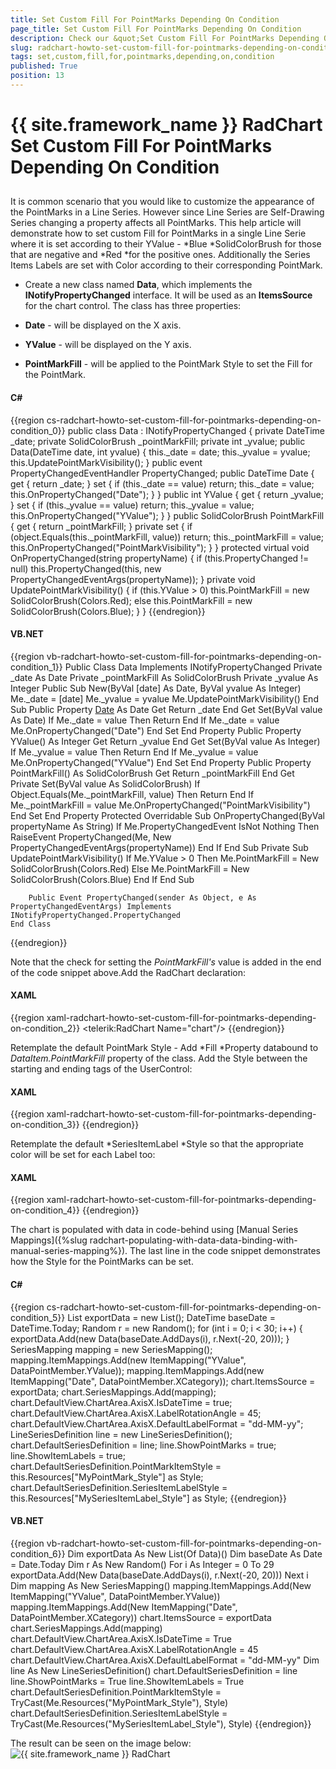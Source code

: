 ```yaml
---
title: Set Custom Fill For PointMarks Depending On Condition
page_title: Set Custom Fill For PointMarks Depending On Condition
description: Check our &quot;Set Custom Fill For PointMarks Depending On Condition&quot; documentation article for the RadChart {{ site.framework_name }} control.
slug: radchart-howto-set-custom-fill-for-pointmarks-depending-on-condition
tags: set,custom,fill,for,pointmarks,depending,on,condition
published: True
position: 13
---
```


# {{ site.framework_name }} RadChart Set Custom Fill For PointMarks Depending On Condition



## 

It is common scenario that you would like to customize the appearance of the PointMarks in a Line Series. However since Line Series are Self-Drawing Series changing a property affects all PointMarks. This help article will demonstrate how to set custom Fill for PointMarks in a single Line Serie where it is set according to their YValue - *Blue *SolidColorBrush for those that are negative and *Red *for the positive ones. Additionally the Series Items Labels are set with Color according to their corresponding PointMark.

* Create a new class named __Data__, which implements the __INotifyPropertyChanged__ interface. It will be used as an __ItemsSource__ for the chart control. The class has three properties:

- __Date__ - will be displayed on the X axis. 

- __YValue__ - will be displayed on the Y axis.

- __PointMarkFill__ - will be applied to the PointMark Style to set the Fill for the PointMark.

#### __C#__

{{region cs-radchart-howto-set-custom-fill-for-pointmarks-depending-on-condition_0}}
	public class Data : INotifyPropertyChanged
	{
	    private DateTime _date;
	    private SolidColorBrush _pointMarkFill;
	    private int _yvalue;
	    public Data(DateTime date, int yvalue)
	    {
	        this._date = date;
	        this._yvalue = yvalue;
	        this.UpdatePointMarkVisibility();
	    }
	    public event PropertyChangedEventHandler PropertyChanged;
	    public DateTime Date
	    {
	        get
	        {
	            return _date;
	        }
	        set
	        {
	            if (this._date == value)
	                return;
	            this._date = value;
	            this.OnPropertyChanged("Date");
	        }
	    }
	    public int YValue
	    {
	        get
	        {
	            return _yvalue;
	        }
	        set
	        {
	            if (this._yvalue == value)
	                return;
	            this._yvalue = value;
	            this.OnPropertyChanged("YValue");
	        }
	    }
	    public SolidColorBrush PointMarkFill
	    {
	        get
	        {
	            return _pointMarkFill;
	        }
	        private set
	        {
	            if (object.Equals(this._pointMarkFill, value))
	                return;
	            this._pointMarkFill = value;
	            this.OnPropertyChanged("PointMarkVisibility");
	        }
	    }
	    protected virtual void OnPropertyChanged(string propertyName)
	    {
	        if (this.PropertyChanged != null)
	            this.PropertyChanged(this, new PropertyChangedEventArgs(propertyName));
	    }
	    private void UpdatePointMarkVisibility()
	    {
	        if (this.YValue > 0)
	            this.PointMarkFill = new SolidColorBrush(Colors.Red);
	        else
	            this.PointMarkFill = new SolidColorBrush(Colors.Blue);
	    }
	}
{{endregion}}



#### __VB.NET__

{{region vb-radchart-howto-set-custom-fill-for-pointmarks-depending-on-condition_1}}
	Public Class Data
	    Implements INotifyPropertyChanged
	    Private _date As Date
	    Private _pointMarkFill As SolidColorBrush
	    Private _yvalue As Integer
	    Public Sub New(ByVal [date] As Date, ByVal yvalue As Integer)
	        Me._date = [date]
	        Me._yvalue = yvalue
	        Me.UpdatePointMarkVisibility()
	    End Sub
	    Public Property [Date]() As Date
	        Get
	            Return _date
	        End Get
	        Set(ByVal value As Date)
	            If Me._date = value Then
	                Return
	            End If
	            Me._date = value
	            Me.OnPropertyChanged("Date")
	        End Set
	    End Property
	    Public Property YValue() As Integer
	        Get
	            Return _yvalue
	        End Get
	        Set(ByVal value As Integer)
	            If Me._yvalue = value Then
	                Return
	            End If
	            Me._yvalue = value
	            Me.OnPropertyChanged("YValue")
	        End Set
	    End Property
	    Public Property PointMarkFill() As SolidColorBrush
	        Get
	            Return _pointMarkFill
	        End Get
	        Private Set(ByVal value As SolidColorBrush)
	            If Object.Equals(Me._pointMarkFill, value) Then
	                Return
	            End If
	            Me._pointMarkFill = value
	            Me.OnPropertyChanged("PointMarkVisibility")
	        End Set
	    End Property
	    Protected Overridable Sub OnPropertyChanged(ByVal propertyName As String)
	        If Me.PropertyChangedEvent IsNot Nothing Then
	            RaiseEvent PropertyChanged(Me, New PropertyChangedEventArgs(propertyName))
	        End If
	    End Sub
	    Private Sub UpdatePointMarkVisibility()
	        If Me.YValue > 0 Then
	            Me.PointMarkFill = New SolidColorBrush(Colors.Red)
	        Else
	            Me.PointMarkFill = New SolidColorBrush(Colors.Blue)
	        End If
	    End Sub
	
	    Public Event PropertyChanged(sender As Object, e As PropertyChangedEventArgs) Implements INotifyPropertyChanged.PropertyChanged
	End Class
{{endregion}}



Note that the check for setting the *PointMarkFill's* value is added in the end of the code snippet above.Add the RadChart declaration:

#### __XAML__

{{region xaml-radchart-howto-set-custom-fill-for-pointmarks-depending-on-condition_2}}
	<telerik:RadChart Name="chart"/>
{{endregion}}



Retemplate the default PointMark Style - Add *Fill *Property databound to *DataItem.PointMarkFill* property of the class. Add the Style between the starting and ending tags of the UserControl:

#### __XAML__

{{region xaml-radchart-howto-set-custom-fill-for-pointmarks-depending-on-condition_3}}
	<Style x:Key="MyPointMark_Style" TargetType="telerik:PointMark">
	    <Setter Property="Template">
	        <Setter.Value>
	            <ControlTemplate TargetType="telerik:PointMark">
	                <Canvas>
	                    <Path x:Name="PART_PointMarkPath"
	                    Canvas.Left="{TemplateBinding PointMarkCanvasLeft}"
	                    Canvas.Top="{TemplateBinding PointMarkCanvasTop}"
	                    Style="{TemplateBinding ShapeStyle}"
	                    Width="{TemplateBinding Size}"
	                    Height="{TemplateBinding Size}"
	                    Fill="{Binding DataItem.PointMarkFill}"
	                    Stroke="{Binding DataItem.PointMarkFill}"
	                    Stretch="Fill">
	                        <Path.Data>
	                            <PathGeometry x:Name="PART_PointMarkPathGeometry" />
	                        </Path.Data>
	                    </Path>
	                </Canvas>
	            </ControlTemplate>
	        </Setter.Value>
	    </Setter>
	</Style>
{{endregion}}

 Retemplate the default *SeriesItemLabel *Style so that the appropriate color will be set for each Label too:

#### __XAML__

{{region xaml-radchart-howto-set-custom-fill-for-pointmarks-depending-on-condition_4}}
	<Style x:Key="MySeriesItemLabel_Style" TargetType="telerik:SeriesItemLabel">
	    <Setter Property="Padding" Value="2,0" />
	    <Setter Property="IsHitTestVisible" Value="False"/>
	    <Setter Property="ContentTemplate">
	        <Setter.Value>
	            <DataTemplate>
	                <TextBlock Text="{Binding RelativeSource={RelativeSource TemplatedParent}, Path=Content }" TextAlignment="Center" />
	            </DataTemplate>
	        </Setter.Value>
	    </Setter>
	    <Setter Property="Template" >
	        <Setter.Value>
	            <ControlTemplate TargetType="telerik:SeriesItemLabel">
	                <Canvas x:Name="PART_MainContainer">
	                    <Path                            
	                Visibility="{TemplateBinding ConnectorVisibility}"
	                Style="{TemplateBinding ConnectorStyle}"
	                Stroke="{TemplateBinding Stroke}" 
	                StrokeThickness="{TemplateBinding StrokeThickness}">
	                        <Path.Data>
	                            <PathGeometry >
	                                <PathGeometry.Figures>
	                                    <PathFigure x:Name="PART_Connector">
	                                        <PathFigure.Segments>
	                                            <PolyLineSegment />
	                                        </PathFigure.Segments>
	                                    </PathFigure>
	                                </PathGeometry.Figures>
	                            </PathGeometry>
	                        </Path.Data>
	                    </Path>
	                    <Border x:Name="PART_TextContainer"
	                Style="{TemplateBinding LabelStyle}"
	                BorderBrush="{TemplateBinding Stroke}"
	                Background="{Binding DataItem.PointMarkFill}"
	                Width="{TemplateBinding Width}"
	                Height="{TemplateBinding Height}">
	                        <ContentPresenter Margin="{TemplateBinding Padding}" />
	                    </Border>
	                </Canvas>
	            </ControlTemplate>
	        </Setter.Value>
	    </Setter>
	</Style>
{{endregion}}



The chart is populated with data in code-behind using [Manual Series Mappings]({%slug radchart-populating-with-data-data-binding-with-manual-series-mapping%}). The last line in the code snippet demonstrates how the Style for the PointMarks can be set.

#### __C#__

{{region cs-radchart-howto-set-custom-fill-for-pointmarks-depending-on-condition_5}}
	List<Data> exportData = new List<Data>();
	DateTime baseDate = DateTime.Today;
	Random r = new Random();
	for (int i = 0; i < 30; i++)
	{
	    exportData.Add(new Data(baseDate.AddDays(i), r.Next(-20, 20)));
	}
	SeriesMapping mapping = new SeriesMapping();
	mapping.ItemMappings.Add(new ItemMapping("YValue", DataPointMember.YValue));
	mapping.ItemMappings.Add(new ItemMapping("Date", DataPointMember.XCategory));
	chart.ItemsSource = exportData;
	chart.SeriesMappings.Add(mapping);
	chart.DefaultView.ChartArea.AxisX.IsDateTime = true;
	chart.DefaultView.ChartArea.AxisX.LabelRotationAngle = 45;
	chart.DefaultView.ChartArea.AxisX.DefaultLabelFormat = "dd-MM-yy";
	LineSeriesDefinition line = new LineSeriesDefinition();
	chart.DefaultSeriesDefinition = line;
	line.ShowPointMarks = true;
	line.ShowItemLabels = true;
	chart.DefaultSeriesDefinition.PointMarkItemStyle = this.Resources["MyPointMark_Style"] as Style;
	chart.DefaultSeriesDefinition.SeriesItemLabelStyle = this.Resources["MySeriesItemLabel_Style"] as Style;
{{endregion}}



#### __VB.NET__

{{region vb-radchart-howto-set-custom-fill-for-pointmarks-depending-on-condition_6}}
	Dim exportData As New List(Of Data)()
	Dim baseDate As Date = Date.Today
	Dim r As New Random()
	For i As Integer = 0 To 29
	    exportData.Add(New Data(baseDate.AddDays(i), r.Next(-20, 20)))
	Next i
	Dim mapping As New SeriesMapping()
	mapping.ItemMappings.Add(New ItemMapping("YValue", DataPointMember.YValue))
	mapping.ItemMappings.Add(New ItemMapping("Date", DataPointMember.XCategory))
	chart.ItemsSource = exportData
	chart.SeriesMappings.Add(mapping)
	chart.DefaultView.ChartArea.AxisX.IsDateTime = True
	chart.DefaultView.ChartArea.AxisX.LabelRotationAngle = 45
	chart.DefaultView.ChartArea.AxisX.DefaultLabelFormat = "dd-MM-yy"
	Dim line As New LineSeriesDefinition()
	chart.DefaultSeriesDefinition = line
	line.ShowPointMarks = True
	line.ShowItemLabels = True
	chart.DefaultSeriesDefinition.PointMarkItemStyle = TryCast(Me.Resources("MyPointMark_Style"), Style)
	chart.DefaultSeriesDefinition.SeriesItemLabelStyle = TryCast(Me.Resources("MySeriesItemLabel_Style"), Style)
{{endregion}}



The result can be seen on the image below:
![{{ site.framework_name }} RadChart  ](images/RadChart_HowTo_PointMarksCustomFill.PNG)

